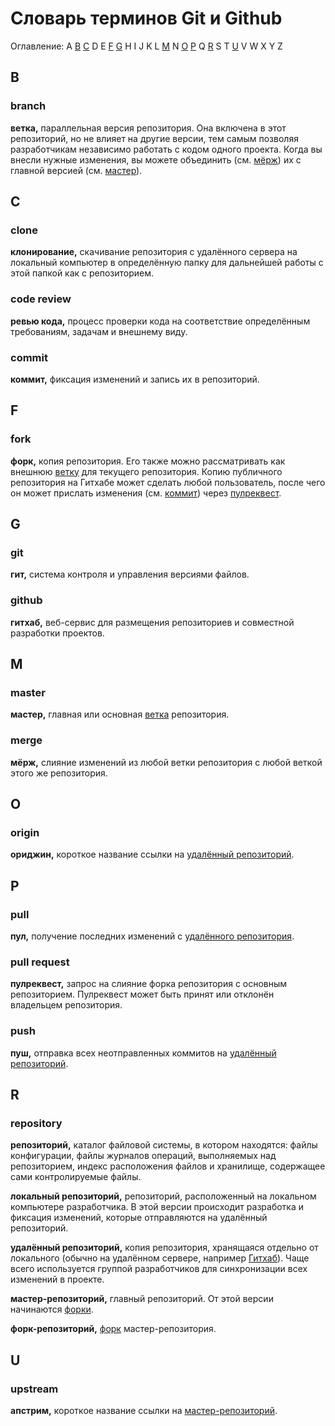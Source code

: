 # Словарь терминов Git и Github

Оглавление: A [B](#b) [C](#c) D E [F](#f) [G](#g) H I J K L [M](#m) N [O](#o) [P](#p) Q [R](#r) S T [U](#u) V W X Y Z

## B

### branch

**ветка,** параллельная версия репозитория. Она включена в этот репозиторий, но не влияет на другие версии, тем самым позволяя разработчикам независимо работать с кодом одного проекта. Когда вы внесли нужные изменения, вы можете объединить (см. [мёрж](#merge)) их с главной версией (см. [мастер](#master)).

## C

### clone

**клонирование,** скачивание репозитория с удалённого сервера на локальный компьютер в определённую папку для дальнейшей работы с этой папкой как с репозиторием.

### code review

**ревью кода,** процесс проверки кода на соответствие определённым требованиям, задачам и внешнему виду.

### commit

**коммит,** фиксация изменений и запись их в репозиторий.

## F

### fork

**форк,** копия репозитория. Его также можно рассматривать как внешнюю [ветку](#branch) для текущего репозитория. Копию публичного репозитория на Гитхабе может сделать любой пользователь, после чего он может прислать изменения (см. [коммит](#commit)) через [пулреквест](#pull-request).

## G

### git

**гит,** система контроля и управления версиями файлов.

### github

**гитхаб,** веб-сервис для размещения репозиториев и совместной разработки проектов.

## M

### master

**мастер,** главная или основная [ветка](#branch) репозитория.

### merge

**мёрж,** слияние изменений из любой ветки репозитория с любой веткой этого же репозитория.

## O

### origin

**ориджин,** короткое название ссылки на [удалённый репозиторий](#repository).

## P

### pull

**пул,** получение последних изменений с [удалённого репозитория](#repository).

### pull request

**пулреквест,** запрос на слияние форка репозитория с основным репозиторием. Пулреквест может быть принят или отклонён владельцем репозитория.

### push

**пуш,** отправка всех неотправленных коммитов на [удалённый репозиторий](#repository).

## R

### repository

**репозиторий,** каталог файловой системы, в котором находятся: файлы конфигурации, файлы журналов операций, выполняемых над репозиторием, индекс расположения файлов и хранилище, содержащее сами контролируемые файлы.

**локальный репозиторий,** репозиторий, расположенный на локальном компьютере разработчика. В этой версии происходит разработка и фиксация изменений, которые отправляются на удалённый репозиторий.

**удалённый репозиторий,** копия репозитория, хранящаяся отдельно от локального (обычно на удалённом сервере, например [Гитхаб](#github)). Чаще всего используется группой разработчиков для синхронизации всех изменений в проекте.

**мастер-репозиторий,** главный репозиторий. От этой версии начинаются [форки](#fork).

**форк-репозиторий,** [форк](#fork) мастер-репозитория.

## U

### upstream

**апстрим,** короткое название ссылки на [мастер-репозиторий](#repository).
